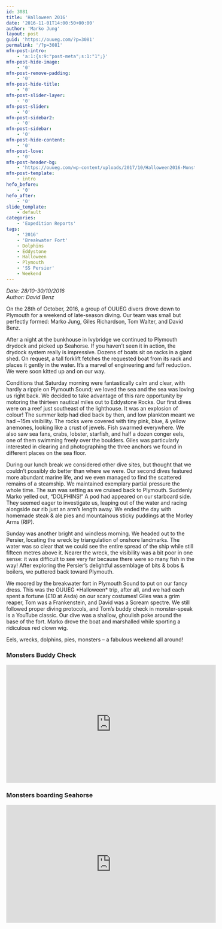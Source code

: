 ```yaml
---
id: 3081
title: 'Halloween 2016'
date: '2016-11-01T14:00:50+00:00'
author: 'Marko Jung'
layout: post
guid: 'https://ouueg.com/?p=3081'
permalink: '/?p=3081'
mfn-post-intro:
    - 'a:1:{s:9:"post-meta";s:1:"1";}'
mfn-post-hide-image:
    - '0'
mfn-post-remove-padding:
    - '0'
mfn-post-hide-title:
    - '0'
mfn-post-slider-layer:
    - '0'
mfn-post-slider:
    - '0'
mfn-post-sidebar2:
    - '0'
mfn-post-sidebar:
    - '0'
mfn-post-hide-content:
    - '0'
mfn-post-love:
    - '0'
mfn-post-header-bg:
    - 'https://ouueg.com/wp-content/uploads/2017/10/Halloween2016-Monsters.jpg'
mfn-post-template:
    - intro
hefo_before:
    - '0'
hefo_after:
    - '0'
slide_template:
    - default
categories:
    - 'Expedition Reports'
tags:
    - '2016'
    - 'Breakwater Fort'
    - Dolphins
    - Eddystone
    - Halloween
    - Plymouth
    - 'SS Persier'
    - Weekend
---
```


*Date: 28/10-30/10/2016*  
*Author: David Benz*

On the 28th of October, 2016, a group of OUUEG divers drove down to Plymouth for a weekend of late-season diving. Our team was small but perfectly formed: Marko Jung, Giles Richardson, Tom Walter, and David Benz.

After a night at the bunkhouse in Ivybridge we continued to Plymouth drydock and picked up Seahorse. If you haven’t seen it in action, the drydock system really is impressive. Dozens of boats sit on racks in a giant shed. On request, a tall forklift fetches the requested boat from its rack and places it gently in the water. It’s a marvel of engineering and faff reduction. We were soon kitted up and on our way.

Conditions that Saturday morning were fantastically calm and clear, with hardly a ripple on Plymouth Sound; we loved the sea and the sea was loving us right back. We decided to take advantage of this rare opportunity by motoring the thirteen nautical miles out to Eddystone Rocks. Our first dives were on a reef just southeast of the lighthouse. It was an explosion of colour! The summer kelp had died back by then, and low plankton meant we had ~15m visibility. The rocks were covered with tiny pink, blue, &amp; yellow anemones, looking like a crust of jewels. Fish swarmed everywhere. We also saw sea fans, crabs, lobster, starfish, and half a dozen conger eels, one of them swimming freely over the boulders. Giles was particularly interested in clearing and photographing the three anchors we found in different places on the sea floor.

During our lunch break we considered other dive sites, but thought that we couldn’t possibly do better than where we were. Our second dives featured more abundant marine life, and we even managed to find the scattered remains of a steamship. We maintained exemplary partial pressure the whole time. The sun was setting as we cruised back to Plymouth. Suddenly Marko yelled out, “DOLPHINS!” A pod had appeared on our starboard side. They seemed eager to investigate us, leaping out of the water and racing alongside our rib just an arm’s length away. We ended the day with homemade steak &amp; ale pies and mountainous sticky puddings at the Morley Arms (RIP).

Sunday was another bright and windless morning. We headed out to the Persier, locating the wreck by triangulation of onshore landmarks. The water was so clear that we could see the entire spread of the ship while still fifteen metres above it. Nearer the wreck, the visibility was a bit poor in one sense: it was difficult to see very far because there were so many fish in the way! After exploring the Persier’s delightful assemblage of bits &amp; bobs &amp; boilers, we puttered back toward Plymouth.

We moored by the breakwater fort in Plymouth Sound to put on our fancy dress. This was the OUUEG \*Halloween\* trip, after all, and we had each spent a fortune (£10 at Asda) on our scary costumes! Giles was a grim reaper, Tom was a Frankenstein, and David was a Scream spectre. We still followed proper diving protocols, and Tom’s buddy check in monster-speak is a YouTube classic. Our dive was a shallow, ghoulish poke around the base of the fort. Marko drove the boat and marshalled while sporting a ridiculous red clown wig.

Eels, wrecks, dolphins, pies, monsters – a fabulous weekend all around!

### Monsters Buddy Check

<iframe allowfullscreen="allowfullscreen" frameborder="0" height="315" loading="lazy" src="https://www.youtube.com/embed/4-JcQD52DDo?rel=0" width="560"></iframe>

### Monsters boarding Seahorse

<iframe allowfullscreen="allowfullscreen" frameborder="0" height="315" loading="lazy" src="https://www.youtube.com/embed/ZOV21EKTnVY?rel=0" width="560"></iframe>